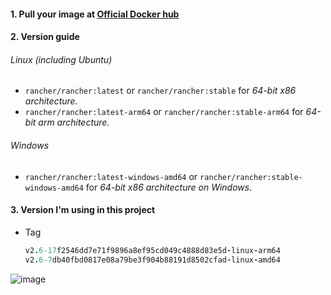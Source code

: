 #### 1. Pull your image at [Official Docker hub](https://hub.docker.com/r/rancher/rancher/tags?page=6&page_size=&ordering=&name=2.6)

#### 2. Version guide
###### Linux (including Ubuntu)
- `rancher/rancher:latest` or `rancher/rancher:stable` for *64-bit x86 architecture.*
- `rancher/rancher:latest-arm64` or `rancher/rancher:stable-arm64` for *64-bit arm architecture.*
###### Windows
- `rancher/rancher:latest-windows-amd64` or `rancher/rancher:stable-windows-amd64` for *64-bit x86 architecture on Windows.*

#### 3. Version I'm using in this project
- Tag
  ```ruby
  v2.6-17f2546dd7e71f9896a8ef95cd049c4888d83e5d-linux-arm64
  v2.6-7db40fbd0817e08a79be3f904b88191d8502cfad-linux-amd64
  ```

![image](https://github.com/user-attachments/assets/887f7fb5-e420-406c-89fc-c9db5fc87645)
